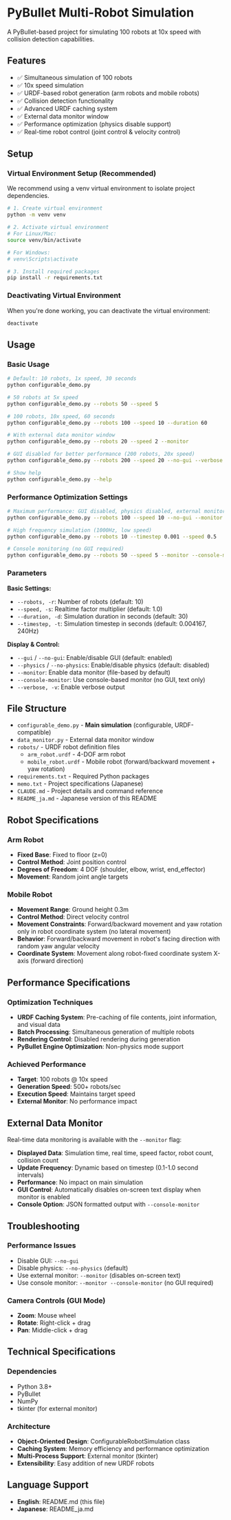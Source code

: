 # PyBullet Multi-Robot Simulation

A PyBullet-based project for simulating 100 robots at 10x speed with collision detection capabilities.

## Features

- ✅ Simultaneous simulation of 100 robots
- ✅ 10x speed simulation
- ✅ URDF-based robot generation (arm robots and mobile robots)
- ✅ Collision detection functionality
- ✅ Advanced URDF caching system
- ✅ External data monitor window
- ✅ Performance optimization (physics disable support)
- ✅ Real-time robot control (joint control & velocity control)

## Setup

### Virtual Environment Setup (Recommended)

We recommend using a venv virtual environment to isolate project dependencies.

```bash
# 1. Create virtual environment
python -m venv venv

# 2. Activate virtual environment
# For Linux/Mac:
source venv/bin/activate

# For Windows:
# venv\Scripts\activate

# 3. Install required packages
pip install -r requirements.txt
```

### Deactivating Virtual Environment

When you're done working, you can deactivate the virtual environment:

```bash
deactivate
```

## Usage

### Basic Usage

```bash
# Default: 10 robots, 1x speed, 30 seconds
python configurable_demo.py

# 50 robots at 5x speed
python configurable_demo.py --robots 50 --speed 5

# 100 robots, 10x speed, 60 seconds
python configurable_demo.py --robots 100 --speed 10 --duration 60

# With external data monitor window
python configurable_demo.py --robots 20 --speed 2 --monitor

# GUI disabled for better performance (200 robots, 20x speed)
python configurable_demo.py --robots 200 --speed 20 --no-gui --verbose

# Show help
python configurable_demo.py --help
```

### Performance Optimization Settings

```bash
# Maximum performance: GUI disabled, physics disabled, external monitor
python configurable_demo.py --robots 100 --speed 10 --no-gui --monitor --verbose

# High frequency simulation (1000Hz, low speed)
python configurable_demo.py --robots 10 --timestep 0.001 --speed 0.5

# Console monitoring (no GUI required)
python configurable_demo.py --robots 50 --speed 5 --monitor --console-monitor
```

### Parameters

**Basic Settings:**
- `--robots, -r`: Number of robots (default: 10)
- `--speed, -s`: Realtime factor multiplier (default: 1.0)
- `--duration, -d`: Simulation duration in seconds (default: 30)
- `--timestep, -t`: Simulation timestep in seconds (default: 0.004167, 240Hz)

**Display & Control:**
- `--gui` / `--no-gui`: Enable/disable GUI (default: enabled)
- `--physics` / `--no-physics`: Enable/disable physics (default: disabled)
- `--monitor`: Enable data monitor (file-based by default)
- `--console-monitor`: Use console-based monitor (no GUI, text only)
- `--verbose, -v`: Enable verbose output

## File Structure

- `configurable_demo.py` - **Main simulation** (configurable, URDF-compatible)
- `data_monitor.py` - External data monitor window
- `robots/` - URDF robot definition files
  - `arm_robot.urdf` - 4-DOF arm robot
  - `mobile_robot.urdf` - Mobile robot (forward/backward movement + yaw rotation)
- `requirements.txt` - Required Python packages
- `memo.txt` - Project specifications (Japanese)
- `CLAUDE.md` - Project details and command reference
- `README_ja.md` - Japanese version of this README

## Robot Specifications

### Arm Robot
- **Fixed Base**: Fixed to floor (z=0)
- **Control Method**: Joint position control
- **Degrees of Freedom**: 4 DOF (shoulder, elbow, wrist, end_effector)
- **Movement**: Random joint angle targets

### Mobile Robot
- **Movement Range**: Ground height 0.3m
- **Control Method**: Direct velocity control
- **Movement Constraints**: Forward/backward movement and yaw rotation only in robot coordinate system (no lateral movement)
- **Behavior**: Forward/backward movement in robot's facing direction with random yaw angular velocity
- **Coordinate System**: Movement along robot-fixed coordinate system X-axis (forward direction)

## Performance Specifications

### Optimization Techniques
- **URDF Caching System**: Pre-caching of file contents, joint information, and visual data
- **Batch Processing**: Simultaneous generation of multiple robots
- **Rendering Control**: Disabled rendering during generation
- **PyBullet Engine Optimization**: Non-physics mode support

### Achieved Performance
- **Target**: 100 robots @ 10x speed
- **Generation Speed**: 500+ robots/sec
- **Execution Speed**: Maintains target speed
- **External Monitor**: No performance impact

## External Data Monitor

Real-time data monitoring is available with the `--monitor` flag:

- **Displayed Data**: Simulation time, real time, speed factor, robot count, collision count
- **Update Frequency**: Dynamic based on timestep (0.1-1.0 second intervals)
- **Performance**: No impact on main simulation
- **GUI Control**: Automatically disables on-screen text display when monitor is enabled
- **Console Option**: JSON formatted output with `--console-monitor`

## Troubleshooting

### Performance Issues
- Disable GUI: `--no-gui`
- Disable physics: `--no-physics` (default)
- Use external monitor: `--monitor` (disables on-screen text)
- Use console monitor: `--monitor --console-monitor` (no GUI required)

### Camera Controls (GUI Mode)
- **Zoom**: Mouse wheel
- **Rotate**: Right-click + drag
- **Pan**: Middle-click + drag

## Technical Specifications

### Dependencies
- Python 3.8+
- PyBullet
- NumPy
- tkinter (for external monitor)

### Architecture
- **Object-Oriented Design**: ConfigurableRobotSimulation class
- **Caching System**: Memory efficiency and performance optimization
- **Multi-Process Support**: External monitor (tkinter)
- **Extensibility**: Easy addition of new URDF robots

## Language Support

- **English**: README.md (this file)
- **Japanese**: README_ja.md